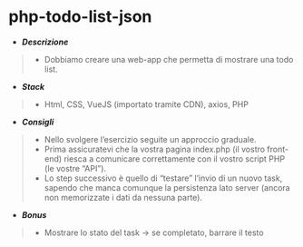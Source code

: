 
# php-todo-list-json  

* ***Descrizione***  
> - Dobbiamo creare una web-app che permetta di mostrare una todo list.  

* ***Stack***  
> - Html, CSS, VueJS (importato tramite CDN), axios, PHP  

* ***Consigli***  
> - Nello svolgere l’esercizio seguite un approccio graduale.  
> - Prima assicuratevi che la vostra pagina index.php (il vostro front-end) riesca a comunicare correttamente con il vostro script PHP (le vostre “API”).  
> - Lo step successivo è quello di “testare” l’invio di un nuovo task, sapendo che manca comunque la persistenza lato server (ancora non memorizzate i dati da nessuna parte).  

* ***Bonus***  
> - Mostrare lo stato del task → se completato, barrare il testo  
